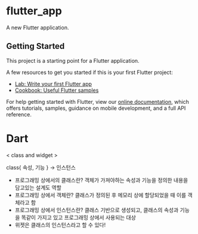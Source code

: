 # flutter_app

A new Flutter application.

## Getting Started

This project is a starting point for a Flutter application.

A few resources to get you started if this is your first Flutter project:

- [Lab: Write your first Flutter app](https://flutter.dev/docs/get-started/codelab)
- [Cookbook: Useful Flutter samples](https://flutter.dev/docs/cookbook)

For help getting started with Flutter, view our
[online documentation](https://flutter.dev/docs), which offers tutorials,
samples, guidance on mobile development, and a full API reference.

# Dart

< class and widget >

class{ 속성, 기능 } -> 인스턴스

- 프로그래밍 상에서의 클래스란?
객체가 가져야하는 속성과 기능을 정의한 내용을 담고있는 설계도 역할
- 프로그래밍 상에서 객체란?
클래스가 정의된 후 메모리 상에 할당되었을 때 이를 객체라고 함
- 프로그래밍 상에서 인스턴스란?
클래스 기반으로 생성되고, 클래스의 속성과 기능을 똑같이 가지고 있고 프로그래밍 상에서 사용되는 대상
- 위젯은 클래스의 인스턴스라고 할 수 있다!



